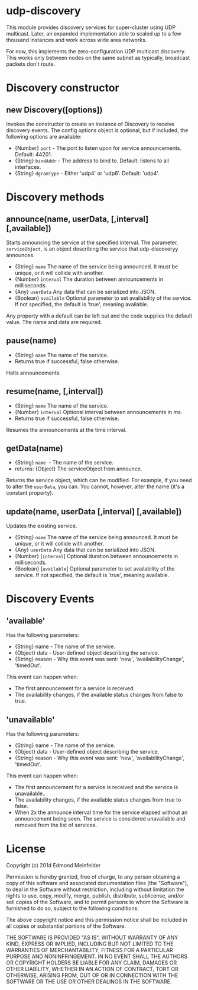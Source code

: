 udp-discovery
=============
This module provides discovery services for super-cluster using UDP multicast.
Later, an expanded implementation able to scaled up to a few thousand instances
and work across wide area networks.

For now, this implements the zero-configuration UDP multicast discovery. This
works only between nodes on the same subnet as typically, broadcast packets
don't route.

# Discovery constructor

## new Discovery([options])

Invokes the constructor to create an instance of Discovery to receive discovery
events.  The config options object is optional, but if included, the following
options are available:

* {Number} `port` - The port to listen upon for service announcements. Default:
  44201.
* {String} `bindAddr` - The address to bind to. Default: listens to all
  interfaces.
* {String} `dgramType` - Either 'udp4' or 'udp6'. Default: 'udp4'.

# Discovery methods

## announce(name, userData, \[,interval\] \[,available\])
Starts announcing the service at the specified interval. The parameter,
`serviceObject`, is an object describing the service that udp-discoveryy
announces.

* {String} `name` The name of the service being announced. It must be unique, or it will
  collide with another.
* {Number} `interval` The duration between announcements in milliseconds.
* {Any} `userData` Any data that can be serialized into JSON.
* {Boolean} `available` Optional parameter to set availability of the service. If not
  specified, the default is 'true', meaning available.

Any property with a default can be left out and the code supplies the default
value. The name and data are required.

## pause(name)
- {String} `name` The name of the service.
- Returns true if successful, false otherwise.

Halts announcements.

## resume(name, \[,interval\])
- {String} `name` The name of the service.
- {Number} `interval` Optional interval between announcements in ms.
- Returns true if successful, false otherwise.

Resumes the announcements at the time interval.

## getData(name)
- {String} `name `- The name of the service.
- returns: {Object} The serviceObject from announce.

Returns the service object, which can be modified. For example, if you need to
alter the `userData`, you can. You cannot, however, alter the name (it's a
constant property).

## update(name, userData \[,interval\] \[,available\])
Updates the existing service.

* {String} `name` The name of the service being announced. It must be unique, or it will
  collide with another.
* {Any} `userData` Any data that can be serialized into JSON.
* {Number} [`interval`] Optional duration between announcements in milliseconds.
* {Boolean} [`available`] Optional parameter to set availability of the service. If not
  specified, the default is 'true', meaning available.

# Discovery Events

## 'available'
Has the following parameters:

- {String} name - The name of the service.
- {Object} data - User-defined object describing the service.
- {String} reason - Why this event was sent: 'new', 'availabilityChange',
  'timedOut'.

This event can happen when:

- The first announcement for a service is received.
- The availability changes, if the available status changes from false to true.

## 'unavailable'
Has the following parameters:

- {String} name - The name of the service.
- {Object} data - User-defined object describing the service.
- {String} reason - Why this event was sent: 'new', 'availabilityChange',
  'timedOut'.

This event can happen when:

- The first announcement for a service is received and the service is
  unavailable..
- The availability changes, if the available status changes from true to false.
- When 2x the announce interval time for the service elapsed without an
  announcement being seen. The service is considered unavailable and removed
  from the list of services.

# License
Copyright (c) 201d Edmond Meinfelder

Permission is hereby granted, free of charge, to any person obtaining a copy
of this software and associated documentation files (the "Software"), to deal
in the Software without restriction, including without limitation the rights
to use, copy, modify, merge, publish, distribute, sublicense, and/or sell
copies of the Software, and to permit persons to whom the Software is
furnished to do so, subject to the following conditions:

The above copyright notice and this permission notice shall be included in
all copies or substantial portions of the Software.

THE SOFTWARE IS PROVIDED "AS IS", WITHOUT WARRANTY OF ANY KIND, EXPRESS OR
IMPLIED, INCLUDING BUT NOT LIMITED TO THE WARRANTIES OF MERCHANTABILITY,
FITNESS FOR A PARTICULAR PURPOSE AND NONINFRINGEMENT. IN NO EVENT SHALL THE
AUTHORS OR COPYRIGHT HOLDERS BE LIABLE FOR ANY CLAIM, DAMAGES OR OTHER
LIABILITY, WHETHER IN AN ACTION OF CONTRACT, TORT OR OTHERWISE, ARISING FROM,
OUT OF OR IN CONNECTION WITH THE SOFTWARE OR THE USE OR OTHER DEALINGS IN
THE SOFTWARE.

